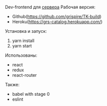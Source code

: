Dev-frontend для [сервера](https://github.com/Panshin/Frontend-test-task)
Рабочая версия:
- Github(https://github.com/grispire/TK-build)
- Heroku(https://grs-catalog.herokuapp.com/)

Установка и запуск:
1. yarn install
2. yarn start

Использованы:
- react
- redux
- react-router

Также:
- babel with stage 0
- eslint
